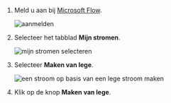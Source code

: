 1. Meld u aan bij [Microsoft Flow](https://flow.microsoft.com).
   
    ![aanmelden](media/modern-approvals/sign-in.png)
2. Selecteer het tabblad **Mijn stromen**.
   
    ![mijn stromen selecteren](media/modern-approvals/select-my-flows.png)
3. Selecteer **Maken van lege**.
   
    ![een stroom op basis van een lege stroom maken](media/modern-approvals/blank-template.png)

4. Klik op de knop **Maken van lege**.


